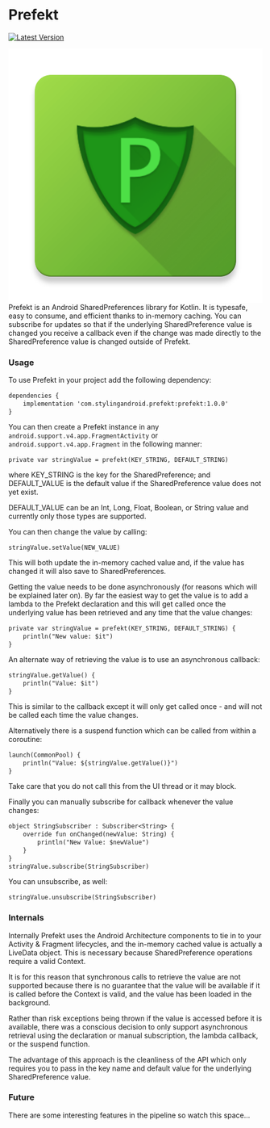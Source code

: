 # Prefekt
[ ![Latest Version](https://api.bintray.com/packages/stylingandroid/maven/Prefekt/images/download.svg) ](https://bintray.com/stylingandroid/maven/Prefekt/_latestVersion)

<img align="right" src="app/src/main/ic_launcher-web.png">Prefekt is an Android SharedPreferences library for Kotlin. It is typesafe, easy to consume, and efficient thanks to in-memory caching. 
You can subscribe for updates so that if the underlying SharedPreference value is changed you receive a callback even if the change was made
directly to the SharedPreference value is changed outside of Prefekt.

### Usage

To use Prefekt in your project add the following dependency:

    dependencies {
        implementation 'com.stylingandroid.prefekt:prefekt:1.0.0'
    }

You can then create a Prefekt instance in any `android.support.v4.app.FragmentActivity` or `android.support.v4.app.Fragment` in the following manner:

    private var stringValue = prefekt(KEY_STRING, DEFAULT_STRING)
    
where KEY_STRING is the key for the SharedPreference;
and DEFAULT_VALUE is the default value if the SharedPreference value does not yet exist.

DEFAULT_VALUE can be an Int, Long, Float, Boolean, or String value and currently only those types are supported.

You can then change the value by calling:
    
    stringValue.setValue(NEW_VALUE)
    
This will both update the in-memory cached value and, if the value has changed it will also save to SharedPreferences.

Getting the value needs to be done asynchronously (for reasons which will be explained later on). By far the easiest way
to get the value is to add a lambda to the Prefekt declaration and this will get called once the underlying value has been retrieved
and any time that the value changes:

    private var stringValue = prefekt(KEY_STRING, DEFAULT_STRING) {
        println("New value: $it")
    }

An alternate way of retrieving the value is to use an asynchronous callback:

    stringValue.getValue() {
        println("Value: $it")
    }
    
This is similar to the callback except it will only get called once - and will not be called each time the value changes.

Alternatively there is a suspend function which can be called from within a coroutine:

    launch(CommonPool) {
        println("Value: ${stringValue.getValue()}")
    }

Take care that you do not call this from the UI thread or it may block.

Finally you can manually subscribe for callback whenever the value changes:

    object StringSubscriber : Subscriber<String> {
        override fun onChanged(newValue: String) {
            println("New Value: $newValue")
        }
    }
    stringValue.subscribe(StringSubscriber)
    
You can unsubscribe, as well:

    stringValue.unsubscribe(StringSubscriber)


### Internals

Internally Prefekt uses the Android Architecture components to tie in to your Activity & Fragment lifecycles, and the in-memory
cached value is actually a LiveData object. This is necessary because SharedPreference operations require a valid Context.

It is for this reason that synchronous calls to retrieve the value are not supported because
there is no guarantee that the value will be available if it is called before the Context is valid, and the value has been loaded in the background.

Rather than risk exceptions being thrown if the value is accessed before it is available, there was a conscious decision to only support asynchronous 
retrieval using the declaration or manual subscription, the lambda callback, or the suspend function.

The advantage of this approach is the cleanliness of the API which only requires you to pass in the key name and default value 
for the underlying SharedPreference value.

### Future

There are some interesting features in the pipeline so watch this space... 
